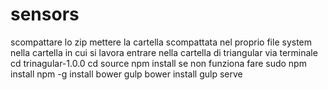 # sensors

scompattare lo zip
mettere la cartella scompattata nel proprio file system nella cartella in cui si lavora
entrare nella cartella di triangular via terminale cd trinagular-1.0.0
cd source
npm install
se non funziona fare sudo npm install
npm -g install bower gulp
bower install
gulp serve
